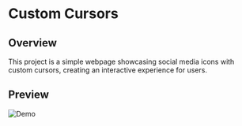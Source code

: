 # Custom Cursors


## Overview
This project is a simple webpage showcasing social media icons with custom cursors, creating an interactive experience for users.

## Preview

![Demo](https://github.com/MehekFatima/Frontend-Projects/blob/main/CustomCursors/chrome-capture-2024-1-24.gif?raw=true)
